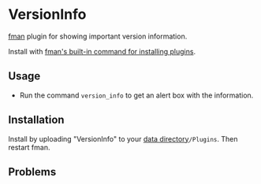 # VersionInfo
[fman](https://fman.io) plugin for showing important version information.

Install with [fman's built-in command for installing plugins](https://fman.io/docs/installing-plugins).

## Usage

* Run the command `version_info` to get an alert box with the information.

## Installation
Install by uploading "VersionInfo" to your [data directory](https://fman.io/docs/customizing-fman)`/Plugins`. Then restart fman.

## Problems

